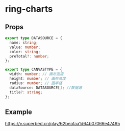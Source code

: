 # ring-charts

## Props

```ts
export type DATASOURCE = {
  name: string;
  value: number;
  color: string;
  preTotal?: number;
};

export type CANVASTYPE = {
  width: number; // 画布宽度
  height: number; // 画布高度
  radius: number; // 圆半径
  dataSource: DATASOURCE[]; //数据源
  title?: string;
};
```

## Example

https://v.superbed.cn/play/62beafaa1d64b07066e47495
